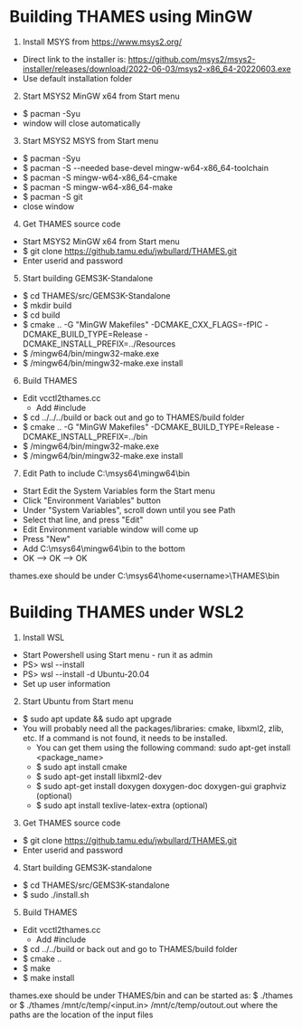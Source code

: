 # Building THAMES using MinGW
1. Install MSYS from https://www.msys2.org/
 * Direct link to the installer is: https://github.com/msys2/msys2-installer/releases/download/2022-06-03/msys2-x86_64-20220603.exe
 * Use default installation folder
 
2. Start MSYS2 MinGW x64 from Start menu
 * $ pacman -Syu
 * window will close automatically
 
3. Start MSYS2 MSYS from Start menu
 * $ pacman -Syu
 * $ pacman -S --needed base-devel mingw-w64-x86_64-toolchain
 * $ pacman -S mingw-w64-x86_64-cmake
 * $ pacman -S mingw-w64-x86_64-make
 * $ pacman -S git
 * close window
 
4. Get THAMES source code
 * Start MSYS2 MinGW x64 from Start menu
 * $ git clone https://github.tamu.edu/jwbullard/THAMES.git
 * Enter userid and password
 
5. Start building GEMS3K-Standalone
 * $ cd THAMES/src/GEMS3K-Standalone
 * $ mkdir build
 * $ cd build
 * $ cmake .. -G "MinGW Makefiles" -DCMAKE_CXX_FLAGS=-fPIC -DCMAKE_BUILD_TYPE=Release -DCMAKE_INSTALL_PREFIX=../Resources
 * $ /mingw64/bin/mingw32-make.exe
 * $ /mingw64/bin/mingw32-make.exe install
 
6. Build THAMES
 * Edit vcctl2thames.cc
    - Add #include <algorithm>
 * $ cd ../../../build          or back out and go to THAMES/build folder
 * $ cmake .. -G "MinGW Makefiles" -DCMAKE_BUILD_TYPE=Release -DCMAKE_INSTALL_PREFIX=../bin
 * $ /mingw64/bin/mingw32-make.exe
 * $ /mingw64/bin/mingw32-make.exe install
 
 7. Edit Path to include C:\msys64\mingw64\bin
  * Start Edit the System Variables form the Start menu
  * Click "Environment Variables" button
  * Under "System Variables", scroll down until you see Path
  * Select that line, and press "Edit"
  * Edit Environment variable window will come up
  * Press "New"
  * Add C:\msys64\mingw64\bin to the bottom
  * OK --> OK --> OK
 
thames.exe should be under C:\msys64\home\<username>\THAMES\bin
 
# Building THAMES under WSL2
1. Install WSL
 * Start Powershell using Start menu - run it as admin
 * PS> wsl --install
 * PS> wsl --install -d Ubuntu-20.04
 * Set up user information
 
2. Start Ubuntu from Start menu
 * $ sudo apt update && sudo apt upgrade
 * You will probably need all the packages/libraries: cmake, libxml2, zlib, etc. If a command is not found, it needs to be installed.
   - You can get them using the following command: sudo apt-get install <package_name>
   - $ sudo apt install cmake
   - $ sudo apt-get install libxml2-dev
   - $ sudo apt-get install doxygen doxygen-doc doxygen-gui graphviz   (optional)
   - $ sudo apt install texlive-latex-extra                            (optional)
 
3. Get THAMES source code
 * $ git clone https://github.tamu.edu/jwbullard/THAMES.git
 * Enter userid and password
 
4. Start building GEMS3K-standalone
 * $ cd THAMES/src/GEMS3K-standalone
 * $ sudo ./install.sh
 
5. Build THAMES
 * Edit vcctl2thames.cc
    - Add #include <algorithm>
 * $ cd ../../build          or back out and go to THAMES/build folder
 * $ cmake ..
 * $ make
 * $ make install
 
 thames.exe should be under THAMES/bin and can be started as:
 $ ./thames           or
 $ ./thames /mnt/c/temp/<input.in> /mnt/c/temp/outout.out    where the paths are the location of the input files
